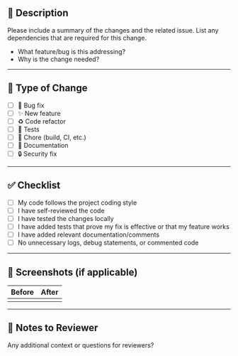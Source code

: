 ## 🚀 Description

Please include a summary of the changes and the related issue. 
List any dependencies that are required for this change.

- What feature/bug is this addressing?
- Why is the change needed?

---

## 🧪 Type of Change

<!-- Please check the relevant option -->

- [ ] 🐛 Bug fix  
- [ ] ✨ New feature  
- [ ] ♻️ Code refactor  
- [ ] 🧪 Tests  
- [ ] 🧹 Chore (build, CI, etc.)  
- [ ] 📝 Documentation  
- [ ] 🔒 Security fix

---

## ✅ Checklist

<!-- Please ensure all are done before requesting review -->

- [ ] My code follows the project coding style
- [ ] I have self-reviewed the code
- [ ] I have tested the changes locally
- [ ] I have added tests that prove my fix is effective or that my feature works
- [ ] I have added relevant documentation/comments
- [ ] No unnecessary logs, debug statements, or commented code

---

## 📸 Screenshots (if applicable)

| Before | After |
|--------|-------|
|        |       |

---

## 🧠 Notes to Reviewer

Any additional context or questions for reviewers?
